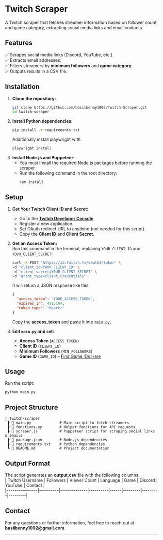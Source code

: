 
# **Twitch Scraper**  

A Twitch scraper that fetches streamer information based on follower count and game category, extracting social media links and email contacts.  

## **Features**  
✅ Scrapes social media links (Discord, YouTube, etc.).  
✅ Extracts email addresses.  
✅ Filters streamers by **minimum followers** and **game category**.  
✅ Outputs results in a CSV file.  

## **Installation**  
1. **Clone the repository:**  
   ```bash
   git clone https://github.com/basilbenny1002/Twitch-Scraper.git  
   cd twitch-scraper  
   ```  
2. **Install Python dependencies:**  
   ```bash
   pip install -r requirements.txt  
   ```
   Additionally install playwright with:
   ```bash
   playwright install
   ```
3. **Install Node.js and Puppeteer:**  
   - You must install the required Node.js packages before running the scraper.  
   - Run the following command in the root directory:  
     ```bash
     npm install 
     ```  

## **Setup**  
1. **Get Your Twitch Client ID and Secret:**  
   - Go to the **[Twitch Developer Console]([https://dev.twitch.tv/console/apps])**.  
   - Register a new application.  
   - Set OAuth redirect URL to anything (not needed for this script).  
   - Copy the **Client ID** and **Client Secret**.  

2. **Get an Access Token:**  
   Run this command in the terminal, replacing `YOUR_CLIENT_ID` and `YOUR_CLIENT_SECRET`:  
   ```bash
   curl -X POST "https://id.twitch.tv/oauth2/token" \
   -d "client_id=YOUR_CLIENT_ID" \
   -d "client_secret=YOUR_CLIENT_SECRET" \
   -d "grant_type=client_credentials"
   ```  
   It will return a JSON response like this:  
   ```json
   {
     "access_token": "YOUR_ACCESS_TOKEN",
     "expires_in": 4915184,
     "token_type": "bearer"
   }
   ```  
   Copy the **access_token** and paste it into `main.py`.  

3. **Edit `main.py` and set:**  
   - **Access Token** (`ACCESS_TOKEN`)  
   - **Client ID** (`CLIENT_ID`)  
   - **Minimum Followers** (`MIN_FOLLOWERS`)  
   - **Game ID** (`GAME_ID`) – [Find Game IDs Here]([https://gist.github.com/eneszeren/5926572b7e060fdf11dbcbc424b5a4a8?utm_source=chatgpt.com])  

## **Usage**  
Run the script:  
```bash
python main.py  
```  

## **Project Structure**  
```
📂 twitch-scraper  
 ┣ 📜 main.py             # Main script to fetch streamers  
 ┣ 📜 functions.py        # Helper functions for API requests  
 ┣ 📜 scraper.js          # Puppeteer script for scraping social links & emails  
 ┣ 📜 package.json        # Node.js dependencies  
 ┣ 📜 requirements.txt    # Python dependencies  
 ┗ 📜 README.md           # Project documentation  
```  

## **Output Format**  
The script generates an **output.csv** file with the following columns:  
| Twitch Username | Followers | Viewer Count | Language | Game | Discord | YouTube | Contact |  
|----------------|----------|--------------|----------|------|---------|---------|---------|  

## **Contact**  
For any questions or further information, feel free to reach out at **basilbenny1002@gmail.com**.  

---
